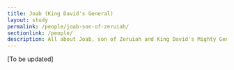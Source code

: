 ```yaml
---
title: Joab (King David's General)
layout: study
permalink: /people/joab-son-of-zeruiah/
sectionlink: /people/
description: All about Joab, son of Zeruiah and King David's Mighty General
---
```


[To be updated]
